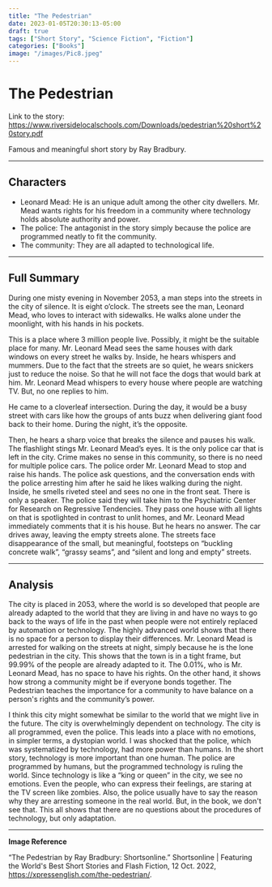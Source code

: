 ```yaml
---
title: "The Pedestrian"
date: 2023-01-05T20:30:13-05:00
draft: true
tags: ["Short Story", "Science Fiction", "Fiction"]
categories: ["Books"]
image: "/images/Pic8.jpeg"
---
```


# The Pedestrian

Link to the story: https://www.riversidelocalschools.com/Downloads/pedestrian%20short%20story.pdf

Famous and meaningful short story by Ray Bradbury.

---

## Characters

- Leonard Mead: He is an unique adult among the other city dwellers. Mr. Mead wants rights for his freedom in a community where technology holds absolute authority and power.
- The police: The antagonist in the story simply because the police are programmed neatly to fit the community.
- The community: They are all adapted to technological life.

---

## Full Summary

During one misty evening in November 2053, a man steps into the streets in the city of silence. It is eight o’clock. The streets see the man, Leonard Mead, who loves to interact with sidewalks. He walks alone under the moonlight, with his hands in his pockets.

This is a place where 3 million people live. Possibly, it might be the suitable place for many. Mr. Leonard Mead sees the same houses with dark windows on every street he walks by. Inside, he hears whispers and mummers. Due to the fact that the streets are so quiet, he wears snickers just to reduce the noise. So that he will not face the dogs that would bark at him. Mr. Leonard Mead whispers to every house where people are watching TV. But, no one replies to him.

He came to a cloverleaf intersection. During the day, it would be a busy street with cars like how the groups of ants buzz when delivering giant food back to their home. During the night, it’s the opposite.

Then, he hears a sharp voice that breaks the silence and pauses his walk. The flashlight stings Mr. Leonard Mead’s eyes. It is the only police car that is left in the city. Crime makes no sense in this community, so there is no need for multiple police cars. The police order Mr. Leonard Mead to stop and raise his hands. The police ask questions, and the conversation ends with the police arresting him after he said he likes walking during the night. Inside, he smells riveted steel and sees no one in the front seat. There is only a speaker. The police said they will take him to the Psychiatric Center for Research on Regressive Tendencies. They pass one house with all lights on that is spotlighted in contrast to unlit homes, and Mr. Leonard Mead immediately comments that it is his house. But he hears no answer. The car drives away, leaving the empty streets alone. The streets face disappearance of the small, but meaningful, footsteps on “buckling concrete walk”, “grassy seams”, and “silent and long and empty” streets.

---

## Analysis

The city is placed in 2053, where the world is so developed that people are already adapted to the world that they are living in and have no ways to go back to the ways of life in the past when people were not entirely replaced by automation or technology. The highly advanced world shows that there is no space for a person to display their differences. Mr. Leonard Mead is arrested for walking on the streets at night, simply because he is the lone pedestrian in the city. This shows that the town is in a tight frame, but 99.99% of the people are already adapted to it. The 0.01%, who is Mr. Leonard Mead, has no space to have his rights. On the other hand, it shows how strong a community might be if everyone bonds together. The Pedestrian teaches the importance for a community to have balance on a person's rights and the community’s power.

I think this city might somewhat be similar to the world that we might live in the future. The city is overwhelmingly dependent on technology. The city is all programmed, even the police. This leads into a place with no emotions, in simpler terms, a dystopian world. I was shocked that the police, which was systematized by technology, had more power than humans. In the short story, technology is more important than one human. The police are programmed by humans, but the programmed technology is ruling the world. Since technology is like a “king or queen” in the city, we see no emotions. Even the people, who can express their feelings, are staring at the TV screen like zombies. Also, the police usually have to say the reason why they are arresting someone in the real world. But, in the book, we don't see that. This all shows that there are no questions about the procedures of technology, but only adaptation.

---

**Image Reference**

“The Pedestrian by Ray Bradbury: Shortsonline.” Shortsonline | Featuring the World's Best Short Stories and Flash Fiction, 12 Oct. 2022, https://xpressenglish.com/the-pedestrian/.
